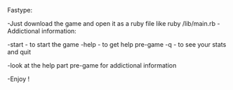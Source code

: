 Fastype:

-Just download the game and open it as a ruby file like ruby /lib/main.rb
-Addictional information:

-start - to start the game
-help - to get help pre-game
-q - to see your stats and quit


-look at the help part pre-game for addictional information






-Enjoy !
